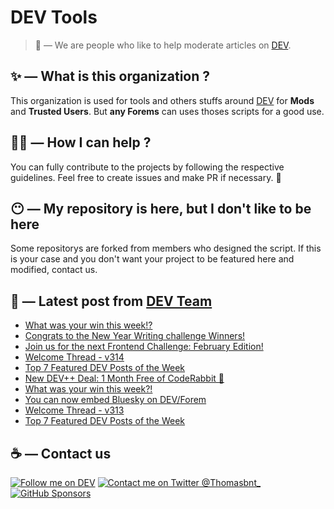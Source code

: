 # DEV Tools

> 🔧 — We are people who like to help moderate articles on [DEV](https://dev.to).

## ✨ — What is this organization ?

This organization is used for tools and others stuffs around [DEV](https://dev.to) for **Mods** and **Trusted Users**. But __any Forems__ can uses thoses scripts for a good use.


## 💪🏼 — How I can help ?

You can fully contribute to the projects by following the respective guidelines. Feel free to create issues and make PR if necessary. 🎉

## 😶 — My repository is here, but I don't like to be here

Some repositorys are forked from members who designed the script. If this is your case and you don't want your project to be featured here and modified, contact us.

## 📝 — Latest post from [DEV Team](https://dev.to/devteam)

<!-- BLOG-POST-LIST:START -->
- [What was your win this week!?](https://dev.to/devteam/what-was-your-win-this-week-28lf)
- [Congrats to the New Year Writing challenge Winners!](https://dev.to/devteam/congrats-to-the-new-year-writing-challenge-winners-2o35)
- [Join us for the next Frontend Challenge: February Edition!](https://dev.to/devteam/join-us-for-the-next-frontend-challenge-february-edition-3070)
- [Welcome Thread - v314](https://dev.to/devteam/welcome-thread-v314-266h)
- [Top 7 Featured DEV Posts of the Week](https://dev.to/devteam/top-7-featured-dev-posts-of-the-week-157k)
- [New DEV++ Deal: 1 Month Free of CodeRabbit 🚀](https://dev.to/devteam/new-dev-deal-1-month-free-of-coderabbit-2fnj)
- [What was your win this week?!](https://dev.to/devteam/what-was-your-win-this-week-ean)
- [You can now embed Bluesky on DEV/Forem](https://dev.to/devteam/you-can-now-embed-bluesky-on-devforem-2ak1)
- [Welcome Thread - v313](https://dev.to/devteam/welcome-thread-v313-50bg)
- [Top 7 Featured DEV Posts of the Week](https://dev.to/devteam/top-7-featured-dev-posts-of-the-week-4pen)
<!-- BLOG-POST-LIST:END -->


## ☕ — Contact us

[![Follow me on DEV](https://img.shields.io/badge/dev.to-%2308090A.svg?&style=for-the-badge&logo=dev.to&logoColor=white&alt=devto)](https://dev.to/thomasbnt)
[![Contact me on Twitter @Thomasbnt_](https://img.shields.io/badge/Contact%20me%20on%20Twitter-%231DA1F2.svg?&style=for-the-badge&logo=twitter&logoColor=white&alt=twitter)](https://twitter.com/messages/1142357270-1142357270?text=Hello,%20I%20contact%20you%20from%20devtotools%20&recipient_id=1142357270) [![GitHub Sponsors](https://img.shields.io/badge/Sponsor%20me-%23EA54AE.svg?&style=for-the-badge&logo=github-sponsors&logoColor=white)](https://github.com/sponsors/thomasbnt)


